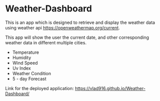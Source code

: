 # Weather-Dashboard

This is an app which is designed to retrieve and display the weather data using 
weather api https://openweathermap.org/current. 

This app will show the user the current date, and other corresponding weather data in different multiple cities. 
* Temperature
* Humidity
* Wind Speed
* Uv Index
* Weather Condition
* 5 - day Forecast 

Link for the deployed application: https://vlad916.github.io/Weather-Dashboard/

